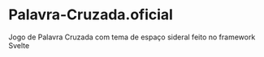 # Palavra-Cruzada.oficial
Jogo de Palavra Cruzada com tema de espaço sideral feito no framework Svelte
